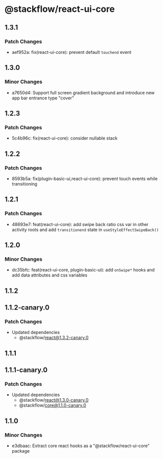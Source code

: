 # @stackflow/react-ui-core

## 1.3.1

### Patch Changes

- aef952a: fix(react-ui-core): prevent default `touchend` event

## 1.3.0

### Minor Changes

- a7650d4: Support full screen gradient background and introduce new app bar entrance type "cover"

## 1.2.3

### Patch Changes

- 5c4b96c: fix(react-ui-core): consider nullable stack

## 1.2.2

### Patch Changes

- 8593b5a: fix(plugin-basic-ui,react-ui-core): prevent touch events while transitioning

## 1.2.1

### Patch Changes

- 48693e7: feat(react-ui-core): add swipe back ratio css var in other activity roots and add `transitionend` state in `useStyleEffectSwipeBack()`

## 1.2.0

### Minor Changes

- dc35bfc: feat(react-ui-core, plugin-basic-ui): add `onSwipe*` hooks and add data attributes and css variables

## 1.1.2

## 1.1.2-canary.0

### Patch Changes

- Updated dependencies
  - @stackflow/react@1.3.2-canary.0

## 1.1.1

## 1.1.1-canary.0

### Patch Changes

- Updated dependencies
  - @stackflow/react@1.3.0-canary.0
  - @stackflow/core@1.1.0-canary.0

## 1.1.0

### Minor Changes

- e3dbaac: Extract core react hooks as a "@stackflow/react-ui-core" package
